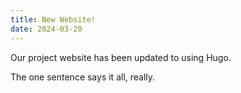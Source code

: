 ```yaml
---
title: New Website!
date: 2024-03-20
---
```


Our project website has been updated to using Hugo.

<!--more-->

The one sentence says it all, really.
